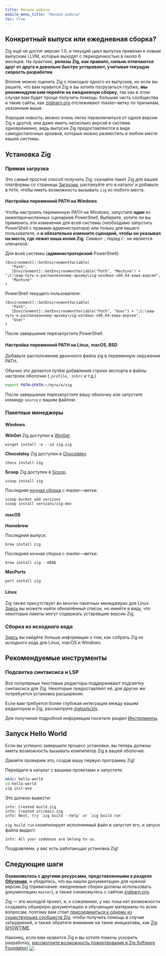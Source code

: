 ```yaml
---
title: Начало работы
mobile_menu_title: "Начало работы"
toc: true
---
```


## Конкретный выпуск или ежедневная сборка?
Zig ещё не достиг версии 1.0, и текущий цикл выпуска привязан к новым выпускам LLVM, которые выходят с периодичностью в около 6 месяцев.
На практике, **релизы Zig, как правило, сильно отличаются друг от друга и довольно быстро устаревают, учитывая текущую скорость разработки**.

Вполне можно оценить Zig с помощью одного из выпусков, но если вы решите, что вам нравится Zig и вы
хотите погрузиться глубже, **мы рекомендуем вам перейти на ежедневную сборку**, так как в этом случае
вам будет проще получить помощь: бо́льшая часть сообщества и такие сайты, как
[ziglearn.org](https://ziglearn.org) отслеживают master–ветку по причинам, указанным выше.

Хорошая новость: можно очень легко переключиться от одной версии Zig к другой, или даже иметь несколько версий в системе одновременно, ведь выпуски Zig предоставляются в виде самодостаточных архивов, которые можно разместить в любом месте вашей системы.


## Установка Zig
### Прямая загрузка
Это самый простой способ получить Zig: скачайте пакет Zig для вашей платформы со страницы [Загрузки](/download),
распакуйте его в каталог и добавьте в `PATH`, чтобы иметь возможность вызывать `zig` из любого места.

#### Настройка переменной PATH на Windows
Чтобы настроить переменную PATH на Windows, запустите **один** из нижеперечисленных сценариев PowerShell.
Выберите, хотите ли вы применить эти изменения для всей системы (необходимо запустить PowerShell с правами администратора)
или только для вашего пользователя, и **и обязательно измените сценарий, чтобы он указывал на место, где лежит ваша копия Zig**.
Символ `;` перед `C:` не является опечаткой.

Для всей системы (**администраторский** PowerShell):
```
[Environment]::SetEnvironmentVariable(
   "Path",
   [Environment]::GetEnvironmentVariable("Path", "Machine") + ";C:\ваш-путь-к-распакованному-архиву\zig-windows-x86_64-ваша-версия",
   "Machine"
)
```

PowerShell текущего пользователя:
```
[Environment]::SetEnvironmentVariable(
   "Path",
   [Environment]::GetEnvironmentVariable("Path", "User") + ";C:\ваш-путь-к-распакованному-архиву\zig-windows-x86_64-ваша-версия",
   "User"
)
```
После завершения перезапустите PowerShell.

#### Настройка переменной PATH на Linux, macOS, BSD
Добавьте расположение двоичного файла zig в переменную окружения PATH.

Обычно это делается путём добавления строки экспорта в файлы настроек оболочки (`.profile`, `.zshrc` и т.д.)

```bash
export PATH=$PATH:~/путь/к/zig
```

После завершение перезапустите вашу оболочку или запустите команду `source` с вашим файлом.

### Пакетные менеджеры
#### Windows
**WinGet**
Zig доступен в [WinGet](https://github.com/microsoft/winget-pkgs/tree/master/manifests/z/zig/zig).
```
winget install -e --id zig.zig
```

**Chocolatey**
Zig доступен в [Chocolatey](https://chocolatey.org/packages/zig).
```
choco install zig
```

**Scoop**
Zig доступен в [Scoop](https://scoop.sh/#/apps?q=zig&id=7e124d6047c32d426e4143ab395d863fc9d6d491).
```
scoop install zig
```
Последняя [ночная сборка](https://scoop.sh/#/apps?q=zig&id=921df07e75042de645204262e784a17c2421944c) с master—ветки:
```
scoop bucket add versions
scoop install versions/zig-dev
```

#### macOS

**Homebrew**

Последний выпуск:
```
brew install zig
```

Последняя ночная сборка с master—ветки:
```
brew install zig --HEAD
```

**MacPorts**
```
port install zig
```
#### Linux
Zig также присутствует во многих пакетных менеджерах для Linux. [Здесь](https://github.com/ziglang/zig/wiki/Install-Zig-from-a-Package-Manager)
вы можете найти обновлённый список, но имейте в виду, что некоторые пакеты могут содержать устаревшие версии Zig.

### Сборка из исходного кода
[Здесь](https://github.com/ziglang/zig/wiki/Building-Zig-From-Source) 
вы найдёте больше информации о том, как собрать Zig из исходного кода для Linux, macOS и Windows.

## Рекомендуемые инструменты
### Подсветка синтаксиса и LSP
Все популярные текстовые редакторы поддерживают подсветку синтаксиса для Zig. 
Некоторые предоставляют её, для других же потребуется установка расширения.

Если вам требуется более глубокая интеграция между вашим редактором и Zig,
рассмотрите [zigtools/zls](https://github.com/zigtools/zls).

Для получения подробной информации посетите раздел [Инструменты](../tools/).

## Запуск Hello World
Если вы успешно завершили процесс установки, вы теперь должны иметь возможность вызывать компилятор Zig в вашей оболочке.

Давайте проверим это, создав вашу первую программу Zig!

Перейдите в каталог c вашими проектами и запустите:
```bash
mkdir hello-world
cd hello-world
zig init-exe
```

Это должно вывести:
```
info: Created build.zig
info: Created src/main.zig
info: Next, try `zig build --help` or `zig build run`
```

`zig build run` скомпилирует исполняемый файл и запустит его, и запуск файла выдаст:
```
info: All your codebase are belong to us.
```

Поздравляем, у вас есть работающая установка Zig!

## Следующие шаги
**Ознакомьтесь с другими ресурсами, представленными в разделе [Обучение](../)**, и убедитесь, что вы нашли
документацию для нужной версии Zig (примечание: ежедневные сборки должны использовать документацию `master`),
а также ознакомьтесь с сайтом [ziglearn.org](https://ziglearn.org).

Zig — это молодой проект, и, к сожалению, у нас пока нет возможности создавать обширную документацию и обучающие материалы
по всем вопросам, поэтому вам стоит [присоединиться к одному из существующих сообществ Zig](https://github.com/ziglang/zig/wiki/Community),
чтобы получить помощь в случае затруднений, а также обратите внимание на такие инициативы, как [Zig SHOWTIME](https://zig.show).

Наконец, если вам нравится Zig и вы хотите помочь ускорить разработку, [рассмотрите возможность пожертвования в Zig Software Foundation](../../zsf)
<img src="/heart.svg" style="vertical-align:middle; margin-right: 5px">.
